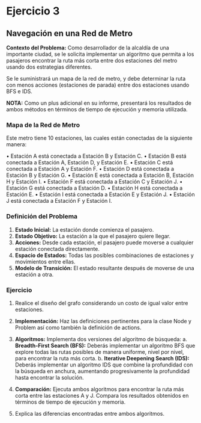 # Ejercicio 3

## Navegación en una Red de Metro

**Contexto del Problema:** Como desarrollador de la alcaldía de una importante ciudad, se le solicita implementar un algoritmo que permita a los pasajeros encontrar la ruta más corta entre dos estaciones del metro usando dos estrategias diferentes.

Se le suministrará un mapa de la red de metro, y debe determinar la ruta con menos acciones (estaciones de parada) entre dos estaciones usando BFS e IDS.

**NOTA:** Como un plus adicional en su informe, presentará los resultados de ambos métodos en términos de tiempo de ejecución y memoria utilizada.

### Mapa de la Red de Metro

Este metro tiene 10 estaciones, las cuales están conectadas de la siguiente manera:

• Estación A está conectada a Estación B y Estación C.
• Estación B está conectada a Estación A, Estación D, y Estación E.
• Estación C está conectada a Estación A y Estación F.
• Estación D está conectada a Estación B y Estación G.
• Estación E está conectada a Estación B, Estación H y Estación I.
• Estación F está conectada a Estación C y Estación J.
• Estación G está conectada a Estación D.
• Estación H está conectada a Estación E.
• Estación I está conectada a Estación E y Estación J.
• Estación J está conectada a Estación F y Estación I.

### Definición del Problema

1. **Estado Inicial:** La estación donde comienza el pasajero.
2. **Estado Objetivo:** La estación a la que el pasajero quiere llegar.
3. **Acciones:** Desde cada estación, el pasajero puede moverse a cualquier estación conectada directamente.
4. **Espacio de Estados:** Todas las posibles combinaciones de estaciones y movimientos entre ellas.
5. **Modelo de Transición:** El estado resultante después de moverse de una estación a otra.

### Ejercicio

1. Realice el diseño del grafo considerando un costo de igual valor entre estaciones.

2. **Implementación:** Haz las definiciones pertinentes para la clase Node y Problem así como también la definición de actions.

3. **Algoritmos:** Implementa dos versiones del algoritmo de búsqueda:
   a. **Breadth-First Search (BFS):** Deberás implementar un algoritmo BFS que explore todas las rutas posibles de manera uniforme, nivel por nivel, para encontrar la ruta más corta.
   b. **Iterative Deepening Search (IDS):** Deberás implementar un algoritmo IDS que combine la profundidad con la búsqueda en anchura, aumentando progresivamente la profundidad hasta encontrar la solución.

4. **Comparación:** Ejecuta ambos algoritmos para encontrar la ruta más corta entre las estaciones A y J. Compara los resultados obtenidos en términos de tiempo de ejecución y memoria.

5. Explica las diferencias encontradas entre ambos algoritmos.
